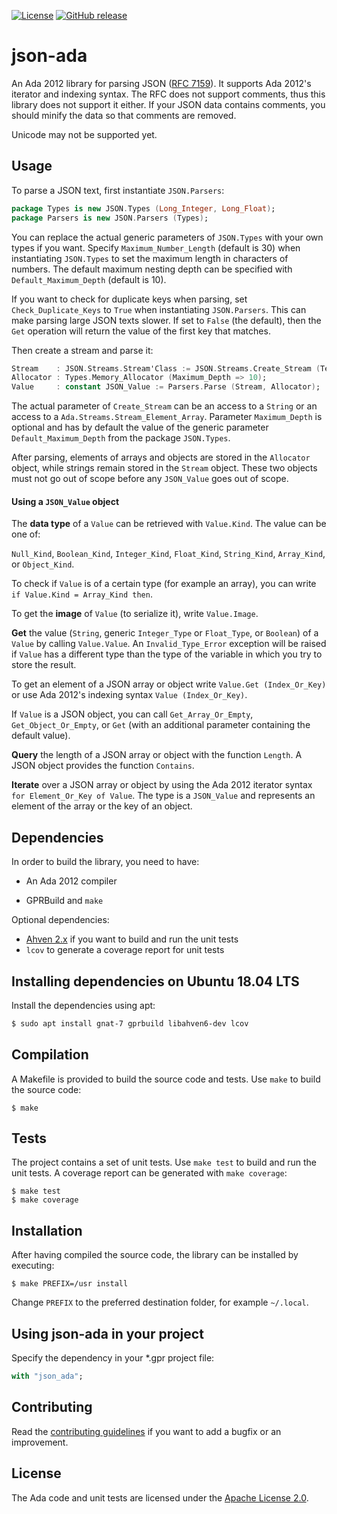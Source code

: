 [![License](https://img.shields.io/:license-Apache_License_2.0-blue.svg)](https://github.com/onox/json-ada/blob/master/LICENSE.md)
[![GitHub release](https://img.shields.io/github/release/onox/json-ada.svg)](https://github.com/onox/json-ada/releases/latest)

# json-ada

An Ada 2012 library for parsing JSON ([RFC 7159][url-rfc]). It supports
Ada 2012's iterator and indexing syntax. The RFC does not support
comments, thus this library does not support it either. If your JSON data
contains comments, you should minify the data so that comments are removed.

Unicode may not be supported yet.

## Usage

To parse a JSON text, first instantiate `JSON.Parsers`:

```ada
package Types is new JSON.Types (Long_Integer, Long_Float);
package Parsers is new JSON.Parsers (Types);
```

You can replace the actual generic parameters of `JSON.Types` with your
own types if you want. Specify `Maximum_Number_Length` (default is 30)
when instantiating `JSON.Types` to set the maximum length in characters
of numbers. The default maximum nesting depth can be specified with
`Default_Maximum_Depth` (default is 10).

If you want to check for duplicate keys when parsing, set
`Check_Duplicate_Keys` to `True` when instantiating `JSON.Parsers`. This
can make parsing large JSON texts slower. If set to `False` (the default),
then the `Get` operation will return the value of the first key that matches.

Then create a stream and parse it:

```ada
Stream    : JSON.Streams.Stream'Class := JSON.Streams.Create_Stream (Text'Access);
Allocator : Types.Memory_Allocator (Maximum_Depth => 10);
Value     : constant JSON_Value := Parsers.Parse (Stream, Allocator);
```

The actual parameter of `Create_Stream` can be an access to a `String`
or an access to a `Ada.Streams.Stream_Element_Array`. Parameter `Maximum_Depth`
is optional and has by default the value of the generic parameter
`Default_Maximum_Depth` from the package `JSON.Types`.

After parsing, elements of arrays and objects are stored in the `Allocator`
object, while strings remain stored in the `Stream` object. These two
objects must not go out of scope before any `JSON_Value` goes out of scope.

#### Using a `JSON_Value` object

The **data type** of a `Value` can be retrieved with `Value.Kind`. The value
can be one of:

`Null_Kind`, `Boolean_Kind`, `Integer_Kind`, `Float_Kind`, `String_Kind`,
`Array_Kind`, or `Object_Kind`.

To check if `Value` is of a certain type (for example an array), you can write
`if Value.Kind = Array_Kind then`.

To get the **image** of `Value` (to serialize it), write `Value.Image`.

**Get** the value (`String`, generic `Integer_Type` or `Float_Type`, or
`Boolean`) of a `Value` by calling `Value.Value`. An `Invalid_Type_Error`
exception will be raised if `Value` has a different type than the type
of the variable in which you try to store the result.

To get an element of a JSON array or object write `Value.Get (Index_Or_Key)`
or use Ada 2012's indexing syntax `Value (Index_Or_Key)`.

If `Value` is a JSON object, you can call `Get_Array_Or_Empty`,
`Get_Object_Or_Empty`, or `Get` (with an additional parameter containing
the default value).

**Query** the length of a JSON array or object with the function `Length`.
A JSON object provides the function `Contains`.

**Iterate** over a JSON array or object by using the
Ada 2012 iterator syntax `for Element_Or_Key of Value`. The type is a
`JSON_Value` and represents an element of the array or the key of an object.

## Dependencies

In order to build the library, you need to have:

 * An Ada 2012 compiler

 * GPRBuild and `make`

Optional dependencies:

 * [Ahven 2.x][url-ahven] if you want to build and run the unit tests
 * `lcov` to generate a coverage report for unit tests

## Installing dependencies on Ubuntu 18.04 LTS

Install the dependencies using apt:

```sh
$ sudo apt install gnat-7 gprbuild libahven6-dev lcov
```

## Compilation

A Makefile is provided to build the source code and tests. Use `make` to build
the source code:

```
$ make
```

## Tests

The project contains a set of unit tests. Use `make test` to build and
run the unit tests. A coverage report can be generated with `make coverage`:

```
$ make test
$ make coverage
```

## Installation

After having compiled the source code, the library can be installed by executing:

```
$ make PREFIX=/usr install
```

Change `PREFIX` to the preferred destination folder, for example `~/.local`.

## Using json-ada in your project

Specify the dependency in your \*.gpr project file:

```ada
with "json_ada";
```

## Contributing

Read the [contributing guidelines][url-contributing] if you want to add
a bugfix or an improvement.

## License

The Ada code and unit tests are licensed under the [Apache License 2.0][url-apache].

  [url-rfc]: https://tools.ietf.org/html/rfc7159
  [url-ahven]: http://ahven.stronglytyped.org
  [url-apache]: https://opensource.org/licenses/Apache-2.0
  [url-contributing]: /CONTRIBUTING.md
